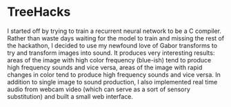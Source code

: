 # TreeHacks
I started off by trying to train a recurrent neural network to be a C compiler. Rather than waste days waiting for the model to train and missing the rest of the hackathon, I decided to use my newfound love of Gabor transforms to try and transform images into sound. It produces very interesting results: areas of the image with high color frequency (blue-ish) tend to produce high frequency sounds and vice versa, areas of the image with rapid changes in color tend to produce high frequency sounds and vice versa. In addition to single image to sound production, I also implemented real time audio from webcam video (which can serve as a sort of sensory substitution) and built a small web interface.
